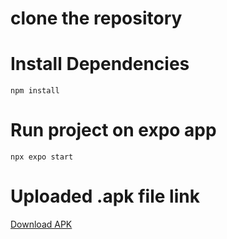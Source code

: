 # clone the repository
# Install Dependencies
  ``
    npm install
  ``
# Run project on expo app
 ``
   npx expo start
 ``
# Uploaded .apk file link
 [Download APK](https://www.upload-apk.com/Gba7EWGnxIptF5q)
